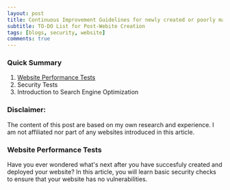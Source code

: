 ```yaml
---
layout: post
title: Continuous Improvement Guidelines for newly created or poorly managed websites
subtitle: TO-DO List for Post-Webite Creation
tags: [blogs, security, website]
comments: true
---
```


### Quick Summary
1. [Website Performance Tests](#website-performance-tests)
2. Security Tests
3. Introduction to Search Engine Optimization

### Disclaimer:
The content of this post are based on my own research and experience. I am not affiliated nor part of any websites introduced in this article.

### Website Performance Tests

Have you ever wondered what's next after you have succesfuly created and deployed your website? In this article, you will learn basic security checks to ensure that your website has no vulnerabilities.
